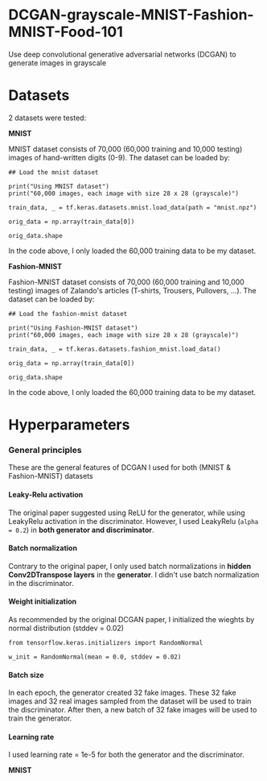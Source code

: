 # DCGAN-grayscale-MNIST-Fashion-MNIST-Food-101
Use deep convolutional generative adversarial networks (DCGAN) to generate images in grayscale


# Datasets

2 datasets were tested:

**MNIST**

MNIST dataset consists of 70,000 (60,000 training and 10,000 testing) images of hand-written digits (0-9). The dataset can be loaded by:

``` python3
## Load the mnist dataset

print("Using MNIST dataset")
print("60,000 images, each image with size 28 x 28 (grayscale)")

train_data, _ = tf.keras.datasets.mnist.load_data(path = "mnist.npz")

orig_data = np.array(train_data[0])

orig_data.shape
```

In the code above, I only loaded the 60,000 training data to be my dataset.


**Fashion-MNIST**

Fashion-MNIST dataset consists of 70,000 (60,000 training and 10,000 testing) images of Zalando's articles (T-shirts, Trousers, Pullovers, ...). The dataset can be loaded by:

``` python3
## Load the fashion-mnist dataset

print("Using Fashion-MNIST dataset")
print("60,000 images, each image with size 28 x 28 (grayscale)")

train_data, _ = tf.keras.datasets.fashion_mnist.load_data()

orig_data = np.array(train_data[0])

orig_data.shape
```

In the code above, I only loaded the 60,000 training data to be my dataset.



# Hyperparameters

### General principles

These are the general features of DCGAN I used for both (MNIST & Fashion-MNIST) datasets

#### Leaky-Relu activation
The original paper suggested using ReLU for the generator, while using LeakyRelu activation in the discriminator. However, I used LeakyRelu (`alpha = 0.2`) in **both generator and discriminator**.

#### Batch normalization
Contrary to the original paper, I only used batch normalizations in **hidden Conv2DTranspose layers** in the **generator**. I didn't use batch normalization in the discriminator.

#### Weight initialization
As recommended by the original DCGAN paper, I initialized the wieghts by normal distribution (stddev = 0.02)

``` python3
from tensorflow.keras.initializers import RandomNormal

w_init = RandomNormal(mean = 0.0, stddev = 0.02)
```

#### Batch size
In each epoch, the generator created 32 fake images. These 32 fake images and 32 real images sampled from the dataset will be used to train the discriminator. After then, a new batch of 32 fake images will be used to train the generator.

#### Learning rate
I used learning rate = 1e-5 for both the generator and the discriminator. 

**MNIST**

